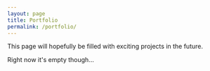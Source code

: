 ```yaml
---
layout: page
title: Portfolio
permalink: /portfolio/
---
```


This page will hopefully be filled with exciting projects in the future. 

Right now it's empty though...
